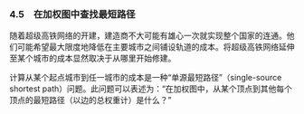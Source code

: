 ### 4.5　在加权图中查找最短路径

随着超级高铁网络的开建，建造商不大可能有雄心一次就实现整个国家的连通。他们可能希望最大限度地降低在主要城市之间铺设轨道的成本。将超级高铁网络延伸至某个城市的成本显然取决于从哪里开始修建。

计算从某个起点城市到任一城市的成本是一种“单源最短路径”（single-source shortest path）问题。此问题可以表述为：“在加权图中，从某个顶点到其他每个顶点的最短路径（以边的总权重计）是什么？”

